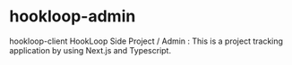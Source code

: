 # hookloop-admin
hookloop-client HookLoop Side Project / Admin : This is a project tracking application by using Next.js and Typescript.
